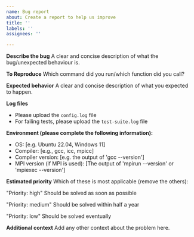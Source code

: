 ```yaml
---
name: Bug report
about: Create a report to help us improve
title: ''
labels: ''
assignees: ''

---
```


**Describe the bug**
A clear and concise description of what the bug/unexpected behaviour is.

**To Reproduce**
Which command did you run/which function did you call?

**Expected behavior**
A clear and concise description of what you expected to happen.

**Log files**
- Please upload the `config.log` file
- For failing tests, please upload the `test-suite.log` file

**Environment (please complete the following information):**
 - OS: [e.g. Ubuntu 22.04, Windows 11]
 - Compiler: [e.g., gcc, icc, mpicc]
 - Compiler version: [e.g. the output of 'gcc --version']
 - MPI version (if MPI is used): [The output of 'mpirun --version' or 'mpiexec --version']
 
**Estimated priority**
Which of these is most applicable (remove the others):

"Priority: high"  Should be solved as soon as possible 

"Priority: medium"  Should be solved within half a year 

"Priority: low" Should be solved eventually

**Additional context**
Add any other context about the problem here.
